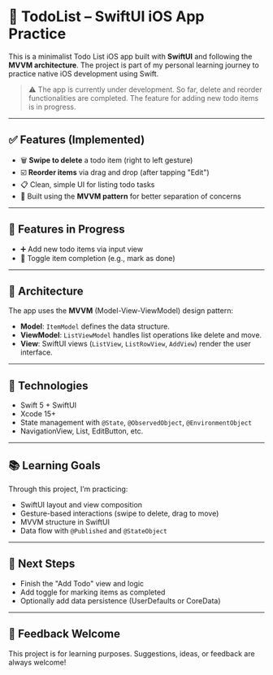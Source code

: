 # 📝 TodoList – SwiftUI iOS App Practice

This is a minimalist Todo List iOS app built with **SwiftUI** and following the **MVVM architecture**. The project is part of my personal learning journey to practice native iOS development using Swift.

> ⚠️ The app is currently under development. So far, delete and reorder functionalities are completed. The feature for adding new todo items is in progress.

---

## ✅ Features (Implemented)

- 🗑 **Swipe to delete** a todo item (right to left gesture)
- ☑️ **Reorder items** via drag and drop (after tapping "Edit")
- 📋 Clean, simple UI for listing todo tasks
- 📐 Built using the **MVVM pattern** for better separation of concerns

---

## 🚧 Features in Progress

- ➕ Add new todo items via input view
- 📝 Toggle item completion (e.g., mark as done)

---

## 🧠 Architecture

The app uses the **MVVM** (Model-View-ViewModel) design pattern:

- **Model**: `ItemModel` defines the data structure.
- **ViewModel**: `ListViewModel` handles list operations like delete and move.
- **View**: SwiftUI views (`ListView`, `ListRowView`, `AddView`) render the user interface.

---

## 🔧 Technologies

- Swift 5 + SwiftUI
- Xcode 15+
- State management with `@State`, `@ObservedObject`, `@EnvironmentObject`
- NavigationView, List, EditButton, etc.

---

## 📚 Learning Goals

Through this project, I’m practicing:

- SwiftUI layout and view composition
- Gesture-based interactions (swipe to delete, drag to move)
- MVVM structure in SwiftUI
- Data flow with `@Published` and `@StateObject`

---

## 🧪 Next Steps

- Finish the "Add Todo" view and logic
- Add toggle for marking items as completed
- Optionally add data persistence (UserDefaults or CoreData)

---

## 💬 Feedback Welcome

This project is for learning purposes. Suggestions, ideas, or feedback are always welcome!
